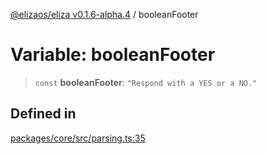 [@elizaos/eliza v0.1.6-alpha.4](../index.md) / booleanFooter

# Variable: booleanFooter

> `const` **booleanFooter**: `"Respond with a YES or a NO."`

## Defined in

[packages/core/src/parsing.ts:35](https://github.com/elizaos/eliza/blob/main/packages/core/src/parsing.ts#L35)

